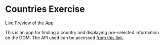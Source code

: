 # Countries Exercise

[Live Preview of the App](https://countries-mausam.netlify.app/)

This is an app for finding a country and displaying pre-selected information on the DOM. The API used can be accessed [from this link](https://restcountries.com/v3.1/all).
